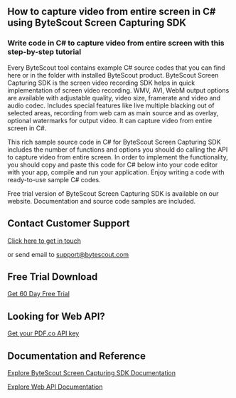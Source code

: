 ## How to capture video from entire screen in C# using ByteScout Screen Capturing SDK

### Write code in C# to capture video from entire screen with this step-by-step tutorial

Every ByteScout tool contains example C# source codes that you can find here or in the folder with installed ByteScout product. ByteScout Screen Capturing SDK is the screen video recording SDK helps in quick implementation of screen video recording. WMV, AVI, WebM output options are available with adjustable quality, video size, framerate and video and audio codec. Includes special features like live multiple blacking out of selected areas, recording from web cam as main source and as overlay, optional watermarks for output video. It can capture video from entire screen in C#.

This rich sample source code in C# for ByteScout Screen Capturing SDK includes the number of functions and options you should do calling the API to capture video from entire screen. In order to implement the functionality, you should copy and paste this code for C# below into your code editor with your app, compile and run your application. Enjoy writing a code with ready-to-use sample C# codes.

Free trial version of ByteScout Screen Capturing SDK is available on our website. Documentation and source code samples are included.

## Contact Customer Support

[Click here to get in touch](https://bytescout.zendesk.com/hc/en-us/requests/new?subject=ByteScout%20Screen%20Capturing%20SDK%20Question)

or send email to [support@bytescout.com](mailto:support@bytescout.com?subject=ByteScout%20Screen%20Capturing%20SDK%20Question) 

## Free Trial Download

[Get 60 Day Free Trial](https://bytescout.com/download/web-installer?utm_source=github-readme)

## Looking for Web API? 

[Get your PDF.co API key](https://pdf.co/documentation/api?utm_source=github-readme)

## Documentation and Reference

[Explore ByteScout Screen Capturing SDK Documentation](https://bytescout.com/documentation/index.html?utm_source=github-readme)

[Explore Web API Documentation](https://pdf.co/documentation/api?utm_source=github-readme)